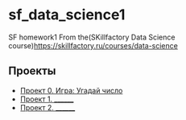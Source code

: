 # sf_data_science1
SF homework1
From the(SKillfactory Data Science course)https://skillfactory.ru/courses/data-science
## Проекты

* [Проект 0. Игра: Угадай число](https://github.com/ErikVirolainen/sf_data_science1/tree/main/project_0)
* [Проект 1. ______](____)
* [Проект 2. ______](____) 